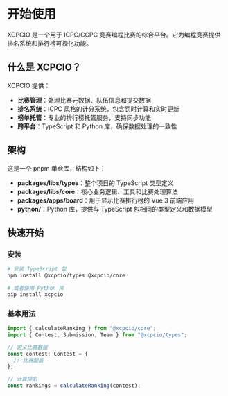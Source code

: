 # 开始使用

XCPCIO 是一个用于 ICPC/CCPC 竞赛编程比赛的综合平台。它为编程竞赛提供排名系统和排行榜可视化功能。

## 什么是 XCPCIO？

XCPCIO 提供：

- **比赛管理**：处理比赛元数据、队伍信息和提交数据
- **排名系统**：ICPC 风格的计分系统，包含罚时计算和实时更新
- **榜单托管**：专业的排行榜托管服务，支持同步功能
- **跨平台**：TypeScript 和 Python 库，确保数据处理的一致性

## 架构

这是一个 pnpm 单仓库，结构如下：

- **packages/libs/types**：整个项目的 TypeScript 类型定义
- **packages/libs/core**：核心业务逻辑、工具和比赛处理算法
- **packages/apps/board**：用于显示比赛排行榜的 Vue 3 前端应用
- **python/**：Python 库，提供与 TypeScript 包相同的类型定义和数据模型

## 快速开始

### 安装

```bash
# 安装 TypeScript 包
npm install @xcpcio/types @xcpcio/core

# 或者使用 Python 库
pip install xcpcio
```

### 基本用法

```typescript
import { calculateRanking } from "@xcpcio/core";
import { Contest, Submission, Team } from "@xcpcio/types";

// 定义比赛数据
const contest: Contest = {
  // 比赛配置
};

// 计算排名
const rankings = calculateRanking(contest);
```
